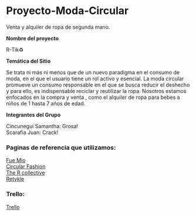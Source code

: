 # Proyecto-Moda-Circular
Venta y alquiler de ropa de segunda mano.

**Nombre del proyecto**

R-Tik♻️

**Temática del Sitio**

 Se trata ni más ni menos que de un nuevo paradigma en el consumo de moda, en el que el usuario tiene un rol activo y esencial. La moda circular promueve un consumo responsable en el que se busca reducir el deshecho y para ello, es indispensable reciclar y reutilizar la ropa. Nosotros estamos enfocados en la compra y venta , como el alquiler de ropa para bebes a niños de 1 hasta 7 años de edad.

**Integrantes del Grupo**

Cincunegui Samantha: Grosa!<Br>
Scarafia Juan: Crack! 

### Paginas de referencia que utilizamos:
[Fue Mio](https://fuemio.com.ar/blog/tag/moda-circular/)<br>
[Circular Fashion](https://circular.fashion/en/)<br>
[The R collective](https://thercollective.com)<br>
[Retykle](https://retykle.com)

### Trello:
[Trello](https://trello.com/b/TqeBqDJ8/proyecto-paralelo)


